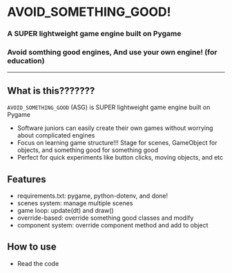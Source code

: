 # AVOID_SOMETHING_GOOD!
### A SUPER lightweight game engine built on Pygame
### Avoid somthing good engines, And use your own engine! (for education)

---

## What is this???????

`AVOID_SOMETHING_GOOD` (ASG) is SUPER lightweight game engine built on Pygame

- Software juniors can easily create their own games without worrying about complicated engines
- Focus on learning game structure!!! Stage for scenes, GameObject for objects, and something good for something good
- Perfect for quick experiments like button clicks, moving objects, and etc

## Features

- requirements.txt: pygame, python-dotenv, and done!
- scenes system: manage multiple scenes
- game loop: update(dt) and draw()
- override-based: override something good classes and modify
- component system: override component method and add to object

## How to use
- Read the code